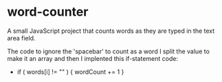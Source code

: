 # word-counter
A small JavaScript project that counts words as they are typed in the text area field. 

The code to ignore the 'spacebar' to count as a word I split the value to make it an array and then I implented this if-statement code:
 - if ( words[i] != "" ) {
            wordCount += 1
        }
        
